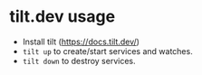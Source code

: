# tilt.dev usage

- Install tilt (https://docs.tilt.dev/)
- `tilt up` to create/start services and watches.
- `tilt down` to destroy services.